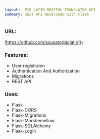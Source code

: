 ```yaml
---
layout:  PIG LATIN RESTFUL TRANSLATOR API
summary: REST API deceloped with Flask
---
```


### URL: 
[https://github.com/sousatg/piglatin]()

### Features:
* User registraion
* Authentication And Authorization
* Migrations
* REST API

### Uses:
* Flask
* Flask-CORS
* Flask-Migrations
* Flask-Marshemellow
* Flask-SQLAlchemy
* Flask-Login